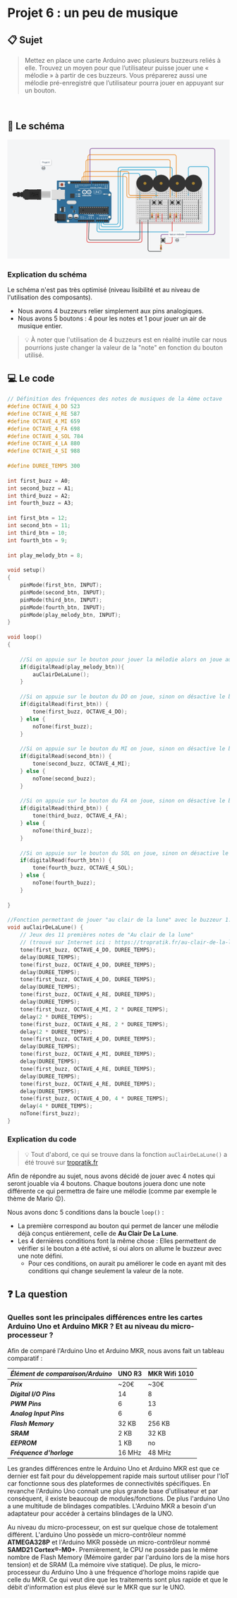 # Projet 6 : un peu de musique

## :clipboard: Sujet

> Mettez en place une carte Arduino avec plusieurs buzzeurs reliés à elle.​ Trouvez un moyen pour que l’utilisateur puisse jouer une « mélodie » à partir de ces buzzeurs.​ Vous préparerez aussi une mélodie pré-enregistré que l’utilisateur pourra jouer en appuyant sur un bouton. ​

​

## :electric_plug: Le schéma

![image6](./image-6.png)

### Explication du schéma

Le schéma n'est pas très optimisé (niveau lisibilité et au niveau de l'utilisation des composants).

- Nous avons 4 buzzeurs relier simplement aux pins analogiques.
- Nous avons 5 boutons : 4 pour les notes et 1 pour jouer un air de musique entier.

> :bulb: À noter que l'utilisation de 4 buzzeurs est en réalité inutile car nous pourrions juste changer la valeur de la "note" en fonction du bouton utilisé.

## :computer: Le code

```c++
// Définition des fréquences des notes de musiques de la 4ème octave
#define OCTAVE_4_DO 523
#define OCTAVE_4_RE 587
#define OCTAVE_4_MI 659
#define OCTAVE_4_FA 698
#define OCTAVE_4_SOL 784
#define OCTAVE_4_LA 880
#define OCTAVE_4_SI 988

#define DUREE_TEMPS 300

int first_buzz = A0;
int second_buzz = A1;
int third_buzz = A2;
int fourth_buzz = A3;

int first_btn = 12;
int second_btn = 11;
int third_btn = 10;
int fourth_btn = 9;

int play_melody_btn = 8;

void setup()
{ 
  	pinMode(first_btn, INPUT);	
  	pinMode(second_btn, INPUT);
	pinMode(third_btn, INPUT);
	pinMode(fourth_btn, INPUT);
  	pinMode(play_melody_btn, INPUT);
}

void loop()
{
  
    //Si on appuie sur le bouton pour jouer la mélodie alors on joue auClairDeLaLune().
    if(digitalRead(play_melody_btn)){
        auClairDeLaLune();
    }

    //Si on appuie sur le bouton du DO on joue, sinon on désactive le buzzeur
    if(digitalRead(first_btn)) {
        tone(first_buzz, OCTAVE_4_DO);
    } else {
        noTone(first_buzz);
    }

    //Si on appuie sur le bouton du MI on joue, sinon on désactive le buzzeur
    if(digitalRead(second_btn)) {
        tone(second_buzz, OCTAVE_4_MI);
    } else {
        noTone(second_buzz);
    }

    //Si on appuie sur le bouton du FA on joue, sinon on désactive le buzzeur
    if(digitalRead(third_btn)) {
        tone(third_buzz, OCTAVE_4_FA); 
    } else {
        noTone(third_buzz);
    }

    //Si on appuie sur le bouton du SOL on joue, sinon on désactive le buzzeur
    if(digitalRead(fourth_btn)) {
        tone(fourth_buzz, OCTAVE_4_SOL);
    } else {
        noTone(fourth_buzz);
    }
  
}

//Fonction permettant de jouer "au clair de la lune" avec le buzzeur 1.
void auClairDeLaLune() {
    // Jeux des 11 premières notes de "Au clair de la lune"
    // (trouvé sur Internet ici : https://tropratik.fr/au-clair-de-la-lune-avec-arduino)
    tone(first_buzz, OCTAVE_4_DO, DUREE_TEMPS);
    delay(DUREE_TEMPS);
    tone(first_buzz, OCTAVE_4_DO, DUREE_TEMPS);
    delay(DUREE_TEMPS);
    tone(first_buzz, OCTAVE_4_DO, DUREE_TEMPS);
    delay(DUREE_TEMPS);
    tone(first_buzz, OCTAVE_4_RE, DUREE_TEMPS);
    delay(DUREE_TEMPS);
    tone(first_buzz, OCTAVE_4_MI, 2 * DUREE_TEMPS);
    delay(2 * DUREE_TEMPS);
    tone(first_buzz, OCTAVE_4_RE, 2 * DUREE_TEMPS);
    delay(2 * DUREE_TEMPS);
    tone(first_buzz, OCTAVE_4_DO, DUREE_TEMPS);
    delay(DUREE_TEMPS);
    tone(first_buzz, OCTAVE_4_MI, DUREE_TEMPS);
    delay(DUREE_TEMPS);
    tone(first_buzz, OCTAVE_4_RE, DUREE_TEMPS);
    delay(DUREE_TEMPS);
    tone(first_buzz, OCTAVE_4_RE, DUREE_TEMPS);
    delay(DUREE_TEMPS);
    tone(first_buzz, OCTAVE_4_DO, 4 * DUREE_TEMPS);
    delay(4 * DUREE_TEMPS); 
    noTone(first_buzz);
}
```

### Explication du code

> :bulb: Tout d'abord, ce qui se trouve dans la fonction `auClairDeLaLune()` a été trouvé sur [tropratik.fr](https://tropratik.fr/au-clair-de-la-lune-avec-arduino)

Afin de répondre au sujet, nous avons décidé de jouer avec 4 notes qui seront jouable via 4 boutons. Chaque boutons jouera donc une note différente ce qui permettra de faire une mélodie (comme par exemple le thème de Mario :wink:).

Nous avons donc 5 conditions dans la boucle ``loop()`` : 

- La première correspond au bouton qui permet de lancer une mélodie déjà conçus entièrement, celle de **Au Clair De La Lune**.
- Les 4 dernières conditions font la même chose : Elles permettent de vérifier si le bouton a été activé, si oui alors on allume le buzzeur avec une note défini.
    - Pour ces conditions, on aurait pu améliorer le code en ayant mit des conditions qui change seulement la valeur de la note.


## :question: La question

### Quelles sont les principales différences entre les cartes Arduino Uno et Arduino MKR ? Et au niveau du micro-processeur ?

Afin de comparé l'Arduino Uno et Arduino MKR, nous avons fait un tableau comparatif :

| *Élément de comparaison/Arduino* | UNO R3 | MKR Wifi 1010 |
|--|--|--|
| ***Prix*** | ~20€ | ~30€ |
| ***Digital I/O Pins*** | 14 | 8 |
| ***PWM Pins*** | 6 | 13 |
| ***Analog Input Pins*** | 6 | 6 |
| ***Flash Memory*** | 32 KB | 256 KB |
| ***SRAM*** | 2 KB | 32 KB |
| ***EEPROM*** | 1 KB | no |
| ***Fréquence d'horloge*** | 16 MHz | 48 MHz |

Les grandes différences entre le Arduino Uno et Arduino MKR est que ce dernier est fait pour du développement rapide mais surtout utiliser pour l'IoT car fonctionne sous des plateformes de connectivités spécifiques. En revanche l'Arduino Uno connait une plus grande base d'utilisateur et par conséquent, il existe beaucoup de modules/fonctions. De plus l'arduino Uno a une multitude de blindages compatibles. L'Arduino MKR a besoin d'un adaptateur pour accéder à certains blindages de la UNO.

Au niveau du micro-processeur, on est sur quelque chose de totalement différent. L'arduino Uno possède un micro-contrôleur nommé **ATMEGA328P** et l'Arduino MKR possède un micro-contrôleur nommé **SAMD21 Cortex®-M0+**. Premièrement, le CPU ne possède pas le même nombre de Flash Memory (Mémoire garder par l'arduino lors de la mise hors tension) et de SRAM (La mémoire vive statique). De plus, le micro-processeur du Arduino Uno à une fréquence d'horloge moins rapide que celle du MKR. Ce qui veut dire que les traitements sont plus rapide et que le débit d'information est plus élevé sur le MKR que sur le UNO.



